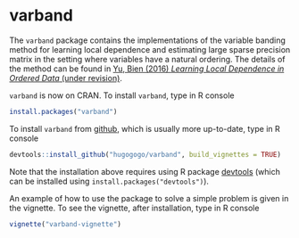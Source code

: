 # varband

The `varband` package contains the implementations of the variable banding method for learning local dependence and 
estimating large sparse precision matrix in the setting where variables have a natural ordering. 
The details of the method can be found in 
[Yu, Bien (2016) *Learning Local Dependence in Ordered Data* (under revision)](http://arxiv.org/abs/1604.07451).

`varband` is now on CRAN. To install `varband`, type in R console
```R
install.packages("varband")
```

To install `varband` from [github](http://github.com), which is usually more up-to-date, type in R console
```R
devtools::install_github("hugogogo/varband", build_vignettes = TRUE)
```
Note that the installation above requires using R package [devtools](https://cran.r-project.org/web/packages/devtools/index.html)
(which can be installed using `install.packages("devtools")`).

An example of how to use the package to solve a simple problem is given in the vignette. To see the vignette, after installation,
type in R console
```R
vignette("varband-vignette")
```
